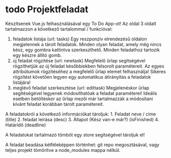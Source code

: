 # todo Projektfeladat

Készítsenek Vue.js felhasználásával egy To Do App-ot! Az oldal 3 oldalt tartalmazzon a következő
tartalommal / funkcióval:

  1. feladatok listája (url: tasks)
    Egy reszponzív elrendezésű oldalon megjelennek a tárolt feladatok. Minden olyan feladat,
    amely még nincs kész, egy gombra kattintva szerkeszthető. Minden feladathoz tartozik egy
    készre állító gomb.
  2. új feladat rögzítése (url: newtask)
    Megfelelő űrlap segítségével rögzíthetjük az új feladat későbbiekben felsorolt paramétereit.
    Az egyes attribútumok rögzítéséhez a megfelelő űrlap elemet felhasználja! Sikeres rögzítést
    követően legyen egy automatikus átirányítás a feladatok listájára!
  3. meglévő feladat szerkesztése (url: edittask)
    Megjelenéskor űrlap segítéségével legyenek módosíthatóak a feladat paraméterei! Ideális
    esetben betöltéskor az űrlap mezői már tartalmazzák a módosítani kívánt feladat korábban
    tárolt paramétereit.


  A feladatokról a következő információkat tároljuk:
    1. Feladat neve / címe (title)
    2. feladat leírása (desc)
    3. Állapot (Kész van-e már?) (isFinished)
    4. Határidő (deadline)
    
  A feladatokat tartalmazó tömböt egy store segítségével tároljuk el!
  
  A feladat beadása kétféleképpen történhet: git repo megosztásával, vagy teljes projekt tömörítve a
  node_modules mappa nélkül.
